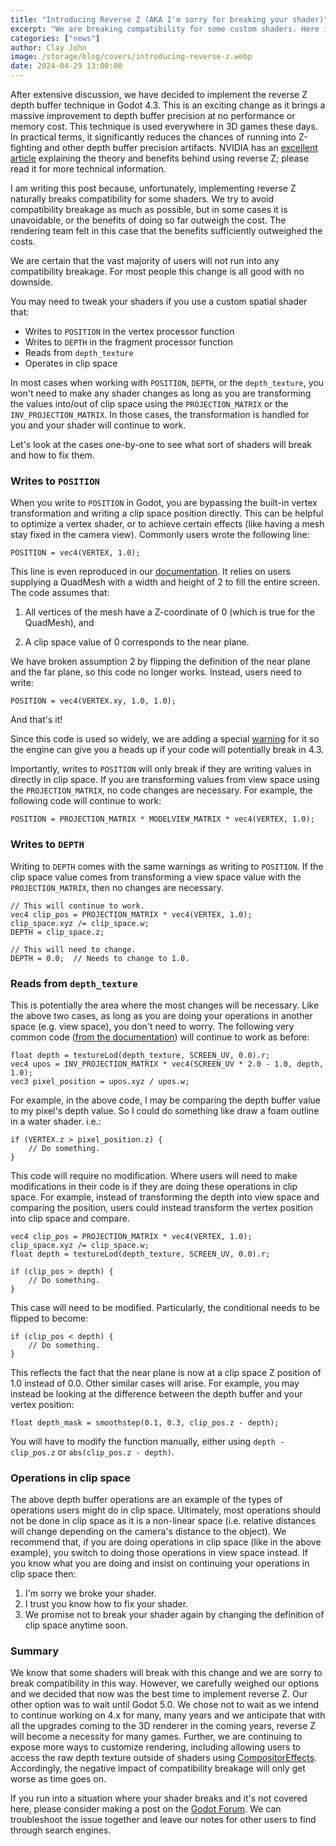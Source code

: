 ```yaml
---
title: "Introducing Reverse Z (AKA I'm sorry for breaking your shader)"
excerpt: "We are breaking compatibility for some custom shaders. Here is why."
categories: ["news"]
author: Clay John
image: /storage/blog/covers/introducing-reverse-z.webp
date: 2024-04-29 13:00:00
---
```


After extensive discussion, we have decided to implement the reverse Z depth buffer technique in Godot 4.3. This is an exciting change as it brings a massive improvement to depth buffer precision at no performance or memory cost. This technique is used everywhere in 3D games these days. In practical terms, it significantly reduces the chances of running into Z-fighting and other depth buffer precision artifacts. NVIDIA has an [excellent article](https://developer.nvidia.com/content/depth-precision-visualized) explaining the theory and benefits behind using reverse Z; please read it for more technical information.

I am writing this post because, unfortunately, implementing reverse Z naturally breaks compatibility for some shaders. We try to avoid compatibility breakage as much as possible, but in some cases it is unavoidable, or the benefits of doing so far outweigh the cost. The rendering team felt in this case that the benefits sufficiently outweighed the costs.

We are certain that the vast majority of users will not run into any compatibility breakage. For most people this change is all good with no downside.

You may need to tweak your shaders if you use a custom spatial shader that:

- Writes to `POSITION` in the vertex processor function
- Writes to `DEPTH` in the fragment processor function
- Reads from `depth_texture`
- Operates in clip space

In most cases when working with `POSITION`, `DEPTH`, or the `depth_texture`, you won't need to make any shader changes as long as you are transforming the values into/out of clip space using the `PROJECTION_MATRIX` or the `INV_PROJECTION_MATRIX`. In those cases, the transformation is handled for you and your shader will continue to work. 

Let's look at the cases one-by-one to see what sort of shaders will break and how to fix them.


### Writes to `POSITION`

When you write to `POSITION` in Godot, you are bypassing the built-in vertex transformation and writing a clip space position directly. This can be helpful to optimize a vertex shader, or to achieve certain effects (like having a mesh stay fixed in the camera view). Commonly users wrote the following line:

```
POSITION = vec4(VERTEX, 1.0);
```

This line is even reproduced in our [documentation](https://docs.godotengine.org/en/4.2/tutorials/shaders/advanced_postprocessing.html). It relies on users supplying a QuadMesh with a width and height of 2 to fill the entire screen. The code assumes that:

1. All vertices of the mesh have a Z-coordinate of 0 (which is true for the QuadMesh), and

2. A clip space value of 0 corresponds to the near plane.

We have broken assumption 2 by flipping the definition of the near plane and the far plane, so this code no longer works. Instead, users need to write:

```
POSITION = vec4(VERTEX.xy, 1.0, 1.0);
```

And that's it!

Since this code is used so widely, we are adding a special [warning](https://github.com/godotengine/godot/pull/90587) for it so the engine can give you a heads up if your code will potentially break in 4.3.

Importantly, writes to `POSITION` will only break if they are writing values in directly in clip space. If you are transforming values from view space using the `PROJECTION_MATRIX`, no code changes are necessary. For example, the following code will continue to work:

```
POSITION = PROJECTION_MATRIX * MODELVIEW_MATRIX * vec4(VERTEX, 1.0);
```

### Writes to `DEPTH`

Writing to `DEPTH` comes with the same warnings as writing to `POSITION`. If the clip space value comes from transforming a view space value with the `PROJECTION_MATRIX`, then no changes are necessary. 

```
// This will continue to work.
vec4 clip_pos = PROJECTION_MATRIX * vec4(VERTEX, 1.0);
clip_space.xyz /= clip_space.w;
DEPTH = clip_space.z;

// This will need to change.
DEPTH = 0.0;  // Needs to change to 1.0.
```

### Reads from `depth_texture`

This is potentially the area where the most changes will be necessary. Like the above two cases, as long as you are doing your operations in another space (e.g. view space), you don't need to worry. The following very common code ([from the documentation](https://docs.godotengine.org/en/4.2/tutorials/shaders/screen-reading_shaders.html#depth-texture)) will continue to work as before:

```
float depth = textureLod(depth_texture, SCREEN_UV, 0.0).r;
vec4 upos = INV_PROJECTION_MATRIX * vec4(SCREEN_UV * 2.0 - 1.0, depth, 1.0);
vec3 pixel_position = upos.xyz / upos.w;
```

For example, in the above code, I may be comparing the depth buffer value to my pixel's depth value. So I could do something like draw a foam outline in a water shader. i.e.:

```
if (VERTEX.z > pixel_position.z) {
    // Do something.
}
```

This code will require no modification. Where users will need to make modifications in their code is if they are doing these operations in clip space. For example, instead of transforming the depth into view space and comparing the position, users could instead transform the vertex position into clip space and compare. 

```
vec4 clip_pos = PROJECTION_MATRIX * vec4(VERTEX, 1.0);
clip_space.xyz /= clip_space.w;
float depth = textureLod(depth_texture, SCREEN_UV, 0.0).r;

if (clip_pos > depth) {
    // Do something.
}
```

This case will need to be modified. Particularly, the conditional needs to be flipped to become:

```
if (clip_pos < depth) {
    // Do something.
}
```

This reflects the fact that the near plane is now at a clip space Z position of 1.0 instead of 0.0. Other similar cases will arise. For example, you may instead be looking at the difference between the depth buffer and your vertex position:

```
float depth_mask = smoothstep(0.1, 0.3, clip_pos.z - depth);
```

You will have to modify the function manually, either using `depth - clip_pos.z` or `abs(clip_pos.z - depth)`.

### Operations in clip space

The above depth buffer operations are an example of the types of operations users might do in clip space. Ultimately, most operations should not be done in clip space as it is a non-linear space (i.e. relative distances will change depending on the camera's distance to the object). We recommend that, if you are doing operations in clip space (like in the above example), you switch to doing those operations in view space instead. If you know what you are doing and insist on continuing your operations in clip space then:

1. I'm sorry we broke your shader.
2. I trust you know how to fix your shader.
3. We promise not to break your shader again by changing the definition of clip space anytime soon.

### Summary

We know that some shaders will break with this change and we are sorry to break compatibility in this way. However, we carefully weighed our options and we decided that now was the best time to implement reverse Z. Our other option was to wait until Godot 5.0. We chose not to wait as we intend to continue working on 4.x for many, many years and we anticipate that with all the upgrades coming to the 3D renderer in the coming years, reverse Z will become a necessity for many games. Further, we are continuing to expose more ways to customize rendering, including allowing users to access the raw depth texture outside of shaders using [CompositorEffects](https://github.com/godotengine/godot/pull/80214). Accordingly, the negative impact of compatibility breakage will only get worse as time goes on. 

If you run into a situation where your shader breaks and it's not covered here, please consider making a post on the [Godot Forum](https://forum.godotengine.org/). We can troubleshoot the issue together and leave our notes for other users to find through search engines. 
